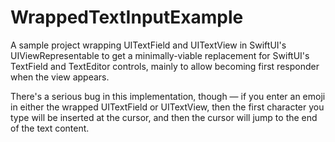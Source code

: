 # WrappedTextInputExample

A sample project wrapping UITextField and UITextView in SwiftUI's UIViewRepresentable to get a minimally-viable replacement for SwiftUI's TextField and TextEditor controls, mainly to allow becoming first responder when the view appears.

There's a serious bug in this implementation, though — if you enter an emoji in either the wrapped UITextField or UITextView, then the first character you type will be inserted at the cursor, and then the cursor will jump to the end of the text content.
